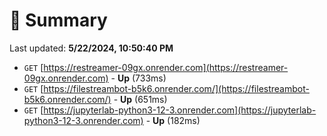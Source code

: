 # 📖 Summary
Last updated: **5/22/2024, 10:50:40 PM**

- `GET` [https://restreamer-09gx.onrender.com](https://restreamer-09gx.onrender.com) - **Up** (733ms)
- `GET` [https://filestreambot-b5k6.onrender.com/](https://filestreambot-b5k6.onrender.com/) - **Up** (651ms)
- `GET` [https://jupyterlab-python3-12-3.onrender.com](https://jupyterlab-python3-12-3.onrender.com) - **Up** (182ms)
